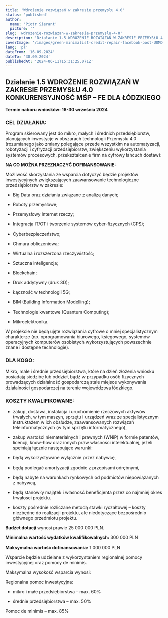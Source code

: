 ```yaml
---
title: 'Wdrożenie rozwiązań w zakresie przemysłu 4.0'
status: 'published'
author:
  name: 'Piotr Sierant'
  picture: ''
slug: 'wdrozenie-rozwiazan-w-zakresie-przemyslu-4-0'
description: 'Działanie 1.5 WDROŻENIE ROZWIĄZAŃ W ZAKRESIE PRZEMYSŁU 4.0 KONKURENSYJNOŚĆ MŚP – FE DLA ŁÓDZKIEGO'
coverImage: '/images/green-minimalist-credit-repair-facebook-post-U0MD.png'
lang: 'pl'
dateFrom: '16.09.2024'
dateTo: '30.09.2024'
publishedAt: '2024-06-11T15:31:25.071Z'
---
```


## **Działanie 1.5 WDROŻENIE ROZWIĄZAŃ W ZAKRESIE PRZEMYSŁU 4.0 KONKURENSYJNOŚĆ MŚP – FE DLA ŁÓDZKIEGO** 

**Termin naboru wniosków: 16-30 września 2024**

### **CEL DZIAŁANIA:**

Program skierowany jest do mikro, małych i średnich przedsiębiorstw, planujących inwestycje w obszarach technologii Przemysłu 4.0 (rozumianego jako zmiany polegające przede wszystkim na automatyzacji, robotyzacji i cyfryzacji przedsiębiorstw, zwiększeniu wykorzystania systemów procesowych, przekształcenie firm na cyfrowy łańcuch dostaw):

**NA CO MOŻNA PRZEZNACZYĆ DOFINANSOWANIE:**

Możliwość skorzystania ze wsparcia dotyczyć będzie projektów inwestycyjnych zwiększających zaawansowanie technologiczne przedsiębiorstw w zakresie:

- Big Data oraz działania związane z analizą danych;

- Roboty przemysłowe;

- Przemysłowy Internet rzeczy;

- Integracja IT/OT i tworzenie systemów cyber-fizycznych (CPS);

- Cyberbezpieczeństwo;

- Chmura obliczeniowa;

- Wirtualna i rozszerzona rzeczywistość;

- Sztuczna inteligencja;

- Blockchain;

- Druk addytywny (druk 3D);

- Łączność w technologii 5G;

- BIM (Building Information Modelling);

- Technologie kwantowe (Quantum Computing);

- Mikroelektronika.

W projekcie nie będą ujęte rozwiązania cyfrowe o mniej specjalistycznym charakterze (np. oprogramowania biurowego, księgowego, systemów operacyjnych komputerów osobistych wykorzystujących powszechnie znane i dostępne technologie).

### **DLA KOGO:**

Mikro, małe i średnie przedsiębiorstwa, które na dzień złożenia wniosku posiadają siedzibę lub oddział, bądź w przypadku osób fizycznych prowadzących działalność gospodarczą stałe miejsce wykonywania działalności gospodarczej na terenie województwa łódzkiego.

### **KOSZTY KWALIFIKOWANE:**

- zakup, dostawa, instalacja i uruchomienie rzeczowych aktywów trwałych, w tym maszyn, sprzętu i urządzeń wraz ze specjalistycznym instruktażem w ich obsłudze, zaawansowanych rozwiązań teleinformatycznych (w tym sprzętu informatycznego),

- zakup wartości niematerialnych i prawnych (WNiP) w formie patentów, licencji, know-how oraz innych praw własności intelektualnej, jeżeli spełniają łącznie następujące warunki: 


- będą wykorzystywane wyłącznie przez nabywcę,

- będą podlegać amortyzacji zgodnie z przepisami odrębnymi,

- będą nabyte na warunkach rynkowych od podmiotów niepowiązanych z nabywcą,

- będą stanowiły majątek i własność beneficjenta przez co najmniej okres trwałości projektu.


- koszty pośrednie rozliczane metodą stawki ryczałtowej – koszty niezbędne do realizacji projektu, ale niedotyczące bezpośrednio głównego przedmiotu projektu.

**Budżet dotacji** wynosi prawie 25 000 000 PLN.

**Minimalna wartość wydatków kwalifikowalnych:** 300 000 PLN

**Maksymalna wartość dofinansowania:** 1 000 000 PLN

Wsparcie będzie udzielane z wykorzystaniem regionalnej pomocy inwestycyjnej oraz pomocy de minimis. 

Maksymalna wysokość wsparcia wynosi:

Regionalna pomoc inwestycyjna: 

- mikro i małe przedsiębiorstwa – max. 60%

- średnie przedsiębiorstwa – max. 50% 

Pomoc de minimis – max. 85%